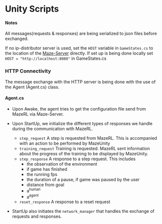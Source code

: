 # Unity Scripts

#### Notes
All messages(requests & responses) are being serialized to json files before exchanged.

If no ip-distributor server is used, set the `HOST` variable in `GameStates.cs` to the location of the [Maze-Server](https://github.com/panos-stavrianos/maze_server) directly.
If set up is being done locally set ` HOST = "http://localhost:8080"` in GameStates.cs

### HTTP Connectivity

The message exchange with the HTTP server is being done with the use of the Agent (Agent.cs) class.

#### Agent.cs

* Upon Awake, the agent tries to get the configuration file send from MazeRL via Maze-Server.
* Upon StartUp, we initialize the different types of responses we handle during the communication with MazeRL.
    * `step_request` A step is requested from MazeRL. This is accompanied with an action to be performed by MazeUnity 
    * `training_request` Training is requested. MazeRL sent information about the progress of the training to be displayed by MazeUnity.
    * `step_response` A response to a step request. This includes
      * the observation of the environment
      * if game has finished
      * the running fps
      * the duration of a pause, if game was paused by the user
      * distance from goal
      * a<sup>human<sup/>
      * a<sup>agent<sup/>
    * `reset_response` A response to a reset request
    
* StartUp also initiates the `network_manager` that handles the exchange of requests and responses.
  
